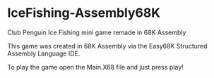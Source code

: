 # IceFishing-Assembly68K
Club Penguin Ice Fishing mini game remade in 68K Assembly

This game was created in 68K Assembly via the Easy68K Structured Assembly Language IDE.

To play the game open the Main.X68 file and just press play!

